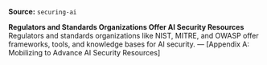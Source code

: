 **Source:** `securing-ai`

**Regulators and Standards Organizations Offer AI Security Resources**
Regulators and standards organizations like NIST, MITRE, and OWASP offer frameworks, tools, and knowledge bases for AI security. — [Appendix A: Mobilizing to Advance AI Security Resources]
